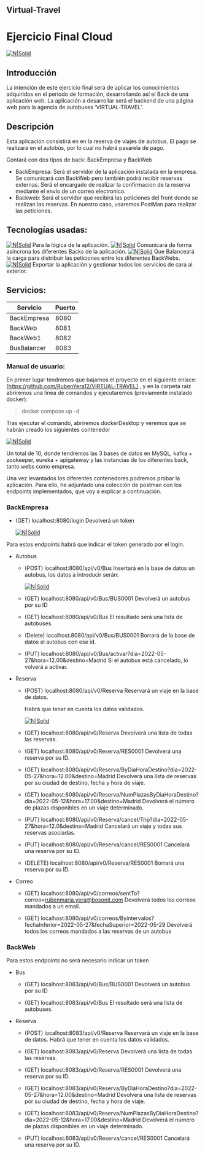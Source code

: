 ## Virtual-Travel

# Ejercicio Final Cloud
[![N|Solid](./img/bosonit_logo.png)](https://Bosonit.com)

## Introducción
La intención de este ejercicio final será de aplicar los conocimientos adquiridos en el periodo de formación, desarrollando así el Back de una aplicación web.
La aplicación a desarrollar será el backend de una página web para la agencia de autobuses ‘VIRTUAL-TRAVEL’.

## Descripción

Esta aplicación consistirá en en la reserva de viajes de autobus.
El pago se realizará en el autobús, por lo cual no habrá pasarela de pago.

Contará con dos tipos de back: BackEmpresa y BackWeb
- BackEmpresa: Será el servidor de la aplicación instalada en la empresa. Se comunicará con BackWeb pero también podrá recibir reservas externas. Será el encargado de realizar la confirmacion de la reserva mediante el envío de un correo electronico.
- Backweb: Será el servidor que recibirá las peticiones del front donde se realizan las reservas. En nuestro caso, usaremos PostMan para realizar las peticiones.

## Tecnologías usadas:
[![N|Solid](./img/spring-boot-logo.png)](https://spring.io) Para la lógica de la aplicación.
[![N|Solid](./img/kafka-logo.png)](https://spring.io) Comunicará de forma asíncrona los diferentes Backs de la aplicación.
[![N|Solid](./img/eureka-logo.png)](https://spring.io/projects/spring-cloud-netflix)  Que Balanceará la carga para distribuir las peticiones entre los diferentes BackWebs.
[![N|Solid](./img/docker-logo.png)](https://www.docker.com) Exportar la aplicación y gestionar todos los servicios de cara al exterior.

## Servicios:

| Servicio    | Puerto |
|-------------|--------|
| BackEmpresa | 8080   |
| BackWeb     | 8081   |
| BackWeb1    | 8082   |
| BusBalancer | 8083   |

### Manual de usuario:
En primer lugar tendremos que bajarnos el proyecto en el siguiente enlace: [https://github.com/RubenYera12/VIRTUAL-TRAVEL] , y en la carpeta raiz abriremos una linea de comandos y ejecutaremos (previamente instalado docker):

>docker compose up -d

Tras ejecutar el comando, abriremos dockerDesktop y veremos que se habrán creado los siguientes contenedor

[![N|Solid](./img/contenedores.png)]()

Un total de 10, donde tendremos las 3 bases de datos en MySQL, kafka + zookeeper, eureka + apigateway y las instancias de los diferentes back, tanto webs como empresa.

Una vez levantados los diferentes contenedores podremos probar la aplicación. Para ello, he adjuntado una colección de postman con los endpoints implementados, que voy a explicar a continuación.

### BackEmpresa

- (GET) localhost:8080/login Devolverá un token

  [![N|Solid](./img/login.png)]()

Para estos endpoints habrá que indicar el token generado por el login.

- Autobus

  - (POST) localhost:8080/api/v0/Bus Insertará en la base de datos un autobus, los datos a introducir serán:

     [![N|Solid](./img/insertBus.png)]()
  - (GET) localhost:8080/api/v0/Bus/BUS0001 Devolverá un autobus por su ID

  - (GET) localhost:8080/api/v0/Bus El resultado será una lista de autobuses.

  - (Delete) localhost:8080/api/v0/Bus/BUS0001 Borrará de la base de datos el autobus con ese id.

  - (PUT) localhost:8080/api/v0/Bus/activar?dia=2022-05-27&hora=12.00&destino=Madrid Si el autobus está cancelado, lo volverá a activar.

- Reserva

  - (POST) localhost:8080/api/v0/Reserva Reservará un viaje en la base de datos.

    Habrá que tener en cuenta los datos validados.

    [![N|Solid](./img/datosReserva.png)]()

  - (GET) localhost:8080/api/v0/Reserva Devolverá una lista de todas las reservas.

  - (GET) localhost:8080/api/v0/Reserva/RES0001 Devolverá una reserva por su ID.

  - (GET) localhost:8080/api/v0/Reserva/ByDiaHoraDestino?dia=2022-05-27&hora=12.00&destino=Madrid Devolverá una lista de reservas por su ciudad de destino, fecha y hora de viaje.

  - (GET) localhost:8080/api/v0/Reserva/NumPlazasByDiaHoraDestino?dia=2022-05-12&hora=17.00&destino=Madrid Devolverá el número de plazas disponibles en un viaje determinado.

  - (PUT) localhost:8080/api/v0/Reserva/cancel/Trip?dia=2022-05-27&hora=12.0&destino=Madrid Cancelará un viaje y todas sus reservas asociadas.

  - (PUT) localhost:8080/api/v0/Reserva/cancel/RES0001 Cancelará una reserva por su ID.

  - (DELETE) localhost:8080/api/v0/Reserva/RES0001 Borrará una reserva por su ID.

- Correo

  - (GET) localhost:8080/api/v0/correos/sentTo?correo=rubenmaria.yera@bosonit.com Devolverá todos los correos mandados a un email.

  - (GET) localhost:8080/api/v0/correos/Byintervalos?fechaInferior=2022-05-27&fechaSuperior=2022-05-29 Devolverá todos los correos mandados a las reservas de un autobus

### BackWeb
Para estos endpoints no será necesario indicar un token
- Bus

  - (GET) localhost:8083/api/v0/Bus/BUS0001 Devolverá un autobus por su ID

  - (GET) localhost:8083/api/v0/Bus El resultado será una lista de autobuses.

- Reserva

  - (POST) localhost:8083/api/v0/Reserva Reservará un viaje en la base de datos.
    Habrá que tener en cuenta los datos validados.
  
  - (GET) localhost:8083/api/v0/Reserva Devolverá una lista de todas las reservas.

  - (GET) localhost:8083/api/v0/Reserva/RES0001 Devolverá una reserva por su ID.

  - (GET) localhost:8083/api/v0/Reserva/ByDiaHoraDestino?dia=2022-05-27&hora=12.00&destino=Madrid Devolverá una lista de reservas por su ciudad de destino, fecha y hora de viaje.

  - (GET) localhost:8083/api/v0/Reserva/NumPlazasByDiaHoraDestino?dia=2022-05-12&hora=17.00&destino=Madrid Devolverá el número de plazas disponibles en un viaje determinado.
  
  - (PUT) localhost:8083/api/v0/Reserva/cancel/RES0001 Cancelará una reserva por su ID.